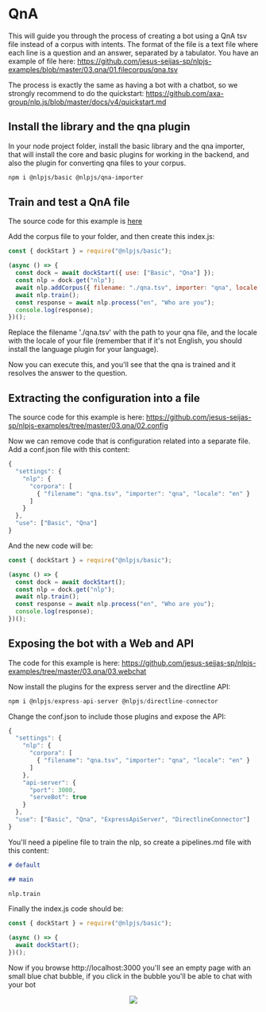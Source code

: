 # QnA

This will guide you through the process of creating a bot using a QnA tsv file instead of a corpus with intents.
The format of the file is a text file where each line is a question and an answer, separated by a tabulator.
You have an example of file here: https://github.com/jesus-seijas-sp/nlpjs-examples/blob/master/03.qna/01.filecorpus/qna.tsv

The process is exactly the same as having a bot with a chatbot, so we strongly recommend to do the quickstart: https://github.com/axa-group/nlp.js/blob/master/docs/v4/quickstart.md

## Install the library and the qna plugin

In your node project folder, install the basic library and the qna importer, that will install the core and basic plugins for working in the backend, and also the plugin for converting qna files to your corpus.

```sh
npm i @nlpjs/basic @nlpjs/qna-importer
```

## Train and test a QnA file

The source code for this example is [here](https://github.com/jesus-seijas-sp/nlpjs-examples/tree/master/03.qna/01.filecorpus)

Add the corpus file to your folder, and then create this index.js:

```javascript
const { dockStart } = require("@nlpjs/basic");

(async () => {
  const dock = await dockStart({ use: ["Basic", "Qna"] });
  const nlp = dock.get("nlp");
  await nlp.addCorpus({ filename: "./qna.tsv", importer: "qna", locale: "en" });
  await nlp.train();
  const response = await nlp.process("en", "Who are you");
  console.log(response);
})();
```

Replace the filename './qna.tsv' with the path to your qna file, and the locale with the locale of your file (remember that if it's not English, you should install the language plugin for your language).

Now you can execute this, and you'll see that the qna is trained and it resolves the answer to the question.

## Extracting the configuration into a file

The source code for this example is here: https://github.com/jesus-seijas-sp/nlpjs-examples/tree/master/03.qna/02.config

Now we can remove code that is configuration related into a separate file. Add a conf.json file with this content:

```javascript
{
  "settings": {
    "nlp": {
      "corpora": [
        { "filename": "qna.tsv", "importer": "qna", "locale": "en" }
      ]
    }
  },
  "use": ["Basic", "Qna"]
}
```

And the new code will be:

```javascript
const { dockStart } = require("@nlpjs/basic");

(async () => {
  const dock = await dockStart();
  const nlp = dock.get("nlp");
  await nlp.train();
  const response = await nlp.process("en", "Who are you");
  console.log(response);
})();
```

## Exposing the bot with a Web and API

The code for this example is here: https://github.com/jesus-seijas-sp/nlpjs-examples/tree/master/03.qna/03.webchat

Now install the plugins for the express server and the directline API:

```javascript
npm i @nlpjs/express-api-server @nlpjs/directline-connector
```

Change the conf.json to include those plugins and expose the API:

```javascript
{
  "settings": {
    "nlp": {
      "corpora": [
        { "filename": "qna.tsv", "importer": "qna", "locale": "en" }
      ]
    },
    "api-server": {
      "port": 3000,
      "serveBot": true
    }
  },
  "use": ["Basic", "Qna", "ExpressApiServer", "DirectlineConnector"]
}
```

You'll need a pipeline file to train the nlp, so create a pipelines.md file with this content:

```markdown
# default

## main

nlp.train
```

Finally the index.js code should be:

```javascript
const { dockStart } = require("@nlpjs/basic");

(async () => {
  await dockStart();
})();
```

Now if you browse http://localhost:3000 you'll see an empty page with an small blue chat bubble, if you click in the bubble you'll be able to chat with your bot

<div align="center">
<img src="https://github.com/axa-group/nlp.js/raw/master/screenshots/webchat.png" width="auto" height="auto"/>
</div>
